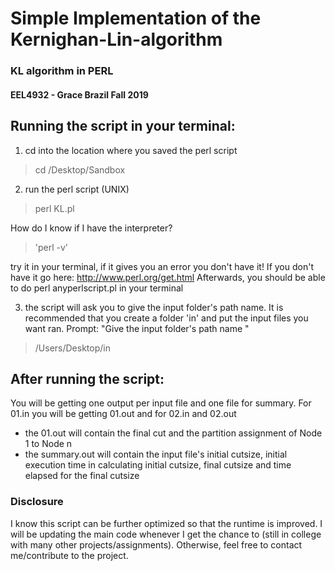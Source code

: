 # Simple Implementation of the Kernighan-Lin-algorithm
### KL algorithm in PERL
#### EEL4932 - Grace Brazil Fall 2019 

## Running the script in your terminal:
1. cd into the location where you saved the perl script
> cd /Desktop/Sandbox

2. run the perl script (UNIX)
> perl KL.pl

How do I know if I have the interpreter?  
>'perl -v' 

try it in your terminal, if it gives you an error you don't have it!
If you don't have it go here: http://www.perl.org/get.html
Afterwards, you should be able to do perl <space> anyperlscript.pl in your terminal

3. the script will ask you to give the input folder's path name. It is recommended that you create a folder 'in' and put the input files you want ran.
Prompt:
"Give the input folder's path name "
> /Users/Desktop/in


## After running the script:
You will be getting one output per input file and one file for summary. For 01.in you will be getting  01.out and for 02.in and 02.out

- the 01.out will contain the final cut and the partition assignment of Node 1 to Node n
- the summary.out will contain the input file's initial cutsize, initial execution time in calculating initial cutsize, final cutsize and time elapsed for the final cutsize

### Disclosure
I know this script can be further optimized so that the runtime is improved. I will be updating the main code whenever I get the chance to (still in college with many other projects/assignments). Otherwise, feel free to contact me/contribute to the project.

